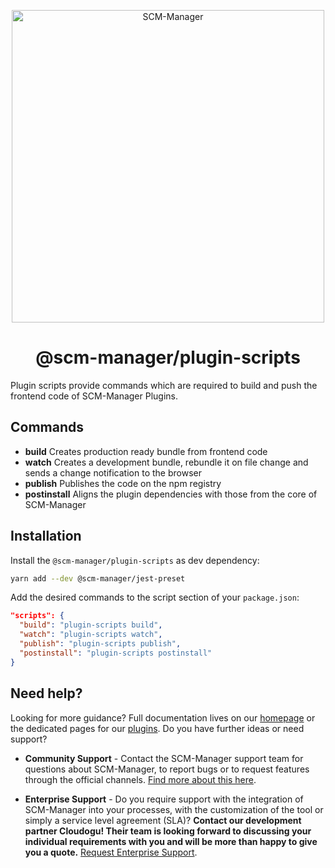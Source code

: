 <p align="center">
  <a href="https://scm-manager.org/">
    <img alt="SCM-Manager" src="https://download.scm-manager.org/images/logo/scm-manager_logo.png" width="500" />
  </a>
</p>
<h1 align="center">
  @scm-manager/plugin-scripts
</h1>

Plugin scripts provide commands which are required to build and push the frontend code of SCM-Manager Plugins.

## Commands

* **build** Creates production ready bundle from frontend code
* **watch** Creates a development bundle, rebundle it on file change and sends a change notification to the browser
* **publish** Publishes the code on the npm registry
* **postinstall** Aligns the plugin dependencies with those from the core of SCM-Manager

## Installation

Install the `@scm-manager/plugin-scripts` as dev dependency:

```bash
yarn add --dev @scm-manager/jest-preset
```

Add the desired commands to the script section of your `package.json`:

```json
"scripts": {
  "build": "plugin-scripts build",
  "watch": "plugin-scripts watch",
  "publish": "plugin-scripts publish",
  "postinstall": "plugin-scripts postinstall"
}
```

## Need help?

Looking for more guidance? Full documentation lives on our [homepage](https://scm-manager.org/docs/) or the dedicated pages for our [plugins](https://scm-manager.org/plugins/). Do you have further ideas or need support?

- **Community Support** - Contact the SCM-Manager support team for questions about SCM-Manager, to report bugs or to request features through the official channels. [Find more about this here](https://scm-manager.org/support/).

- **Enterprise Support** - Do you require support with the integration of SCM-Manager into your processes, with the customization of the tool or simply a service level agreement (SLA)? **Contact our development partner Cloudogu! Their team is looking forward to discussing your individual requirements with you and will be more than happy to give you a quote.** [Request Enterprise Support](https://cloudogu.com/en/scm-manager-enterprise/).
